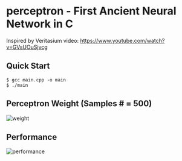 # perceptron - First Ancient Neural Network in C

Inspired by Veritasium video: https://www.youtube.com/watch?v=GVsUOuSjvcg

## Quick Start
```
$ gcc main.cpp -o main
$ ./main
```

## Perceptron Weight (Samples # = 500)
![weight](https://i.ibb.co/vZTSTxv/perceptron-weight.jpg)

## Performance
![performance](https://i.ibb.co/H2xd7bW/perceptron-performance.png)